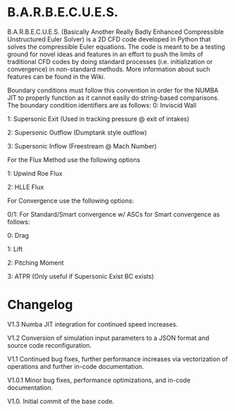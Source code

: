 # B.A.R.B.E.C.U.E.S.
B.A.R.B.E.C.U.E.S. (Basically Another Really Badly Enhanced Compressible Unstructured Euler Solver) is a 2D CFD code developed in Python that solves the compressible Euler equations. The code is meant to be a testing ground for novel ideas and features in an effort to push the limits of traditional CFD codes by doing standard processes (i.e. initialization or convergence) in non-standard methods. More information about such features can be found in the Wiki.

Boundary conditions must follow this convention in order for the NUMBA JIT to properly function as it cannot easily do string-based comparisons. The boundary condition identifiers are as follows:
0: Inviscid Wall

1: Supersonic Exit (Used in tracking pressure @ exit of intakes)

2: Supersonic Outflow (Dumptank style outflow)

3: Supersonic Inflow (Freestream @ Mach Number)


For the Flux Method use the following options

1: Upwind Roe Flux

2: HLLE Flux


For Convergence use the following options:

0/1: For Standard/Smart convergence w/ ASCs for Smart convergence as follows:

0: Drag

1: Lift

2: Pitching Moment

3: ATPR (Only useful if Supersonic Exist BC exists)


# Changelog
V1.3 Numba JIT integration for continued speed increases.

V1.2 Conversion of simulation input parameters to a JSON format and source code reconfiguration.

V1.1 Continued bug fixes, further performance increases via vectorization of operations and further in-code documentation.

V1.0.1 Minor bug fixes, performance optimizations, and in-code documentation.

V1.0. Initial commit of the base code.
